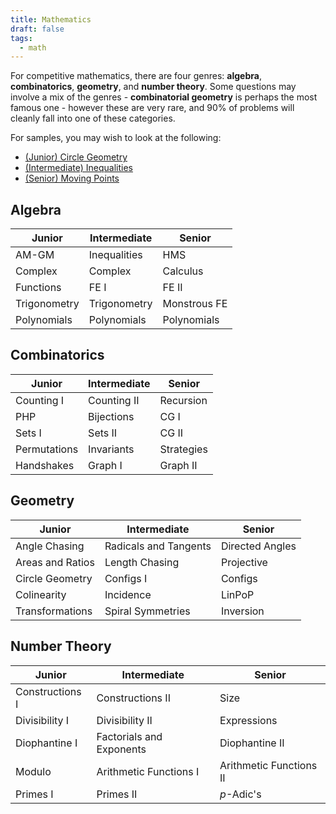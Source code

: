 ```yaml
---
title: Mathematics
draft: false
tags:
  - math
---
```


For competitive mathematics, there are four genres: **algebra**, **combinatorics**, **geometry**, and **number theory**. Some questions may involve a mix of the genres - **combinatorial geometry** is perhaps the most famous one - however these are very rare, and 90% of problems will cleanly fall into one of these categories.

For samples, you may wish to look at the following:
- [(Junior) Circle Geometry](basic_circle_geo.md)
- [(Intermediate) Inequalities](inequalities.md)
- [(Senior) Moving Points](moving_points.md)


## Algebra

Junior | Intermediate | Senior
--- | --- | ---
AM-GM | Inequalities | HMS
Complex | Complex | Calculus
Functions | FE I | FE II
Trigonometry | Trigonometry | Monstrous FE
Polynomials | Polynomials | Polynomials


## Combinatorics

Junior | Intermediate | Senior
--- | --- | ---
Counting I | Counting II | Recursion
PHP | Bijections | CG I
Sets I | Sets II | CG II
Permutations | Invariants | Strategies
Handshakes | Graph I | Graph II


## Geometry

Junior | Intermediate | Senior
--- | --- | ---
Angle Chasing | Radicals and Tangents | Directed Angles
Areas and Ratios | Length Chasing | Projective
Circle Geometry | Configs I | Configs ||
Colinearity | Incidence | LinPoP
Transformations | Spiral Symmetries | Inversion


## Number Theory

Junior | Intermediate | Senior
--- | --- | ---
Constructions I | Constructions II | Size
Divisibility I | Divisibility II | Expressions
Diophantine I | Factorials and Exponents |Diophantine II
Modulo | Arithmetic Functions I | Arithmetic Functions II
Primes I | Primes II | *p*-Adic's
